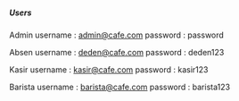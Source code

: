 ##### Users

Admin
username : admin@cafe.com
password : password

Absen
username : deden@cafe.com
password : deden123

Kasir
username : kasir@cafe.com
password : kasir123

Barista
username : barista@cafe.com
password : barista123